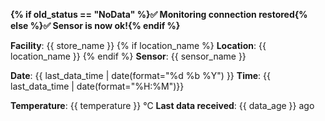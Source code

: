 **{% if old_status == "NoData" %}✅ Monitoring connection restored{% else %}✅ Sensor is now ok!{% endif %}**

**Facility**: {{ store_name }}
{% if location_name %}
**Location**: {{ location_name }}
{% endif %}
**Sensor**: {{ sensor_name }}

**Date**: {{ last_data_time | date(format="%d %b %Y") }}
**Time**: {{ last_data_time | date(format="%H:%M")}}

**Temperature**: {{ temperature }} °C
**Last data received**: {{ data_age }} ago
